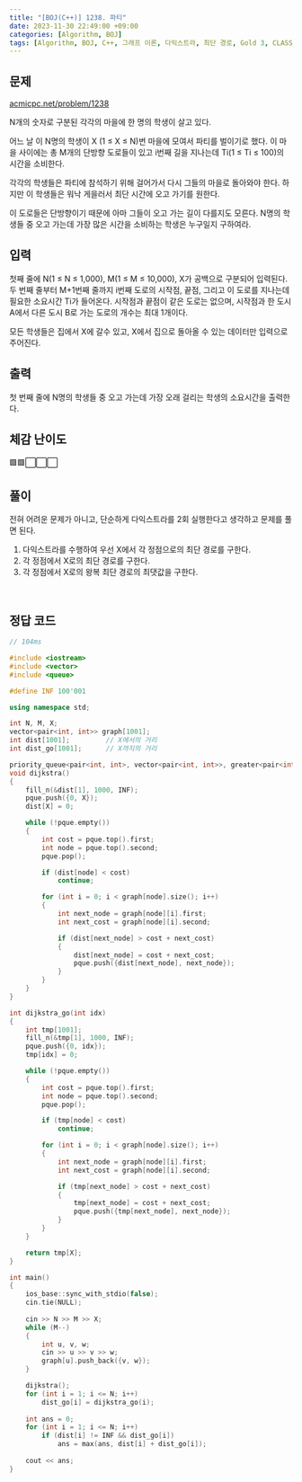 ```yaml
---
title: "[BOJ(C++)] 1238. 파티"
date: 2023-11-30 22:49:00 +09:00
categories: [Algorithm, BOJ]
tags: [Algorithm, BOJ, C++, 그래프 이론, 다익스트라, 최단 경로, Gold 3, CLASS 4]
---
```

## **문제**
[acmicpc.net/problem/1238](https://www.acmicpc.net/problem/1238)
<br>

N개의 숫자로 구분된 각각의 마을에 한 명의 학생이 살고 있다.

어느 날 이 N명의 학생이 X (1 ≤ X ≤ N)번 마을에 모여서 파티를 벌이기로 했다. 이 마을 사이에는 총 M개의 단방향 도로들이 있고 i번째 길을 지나는데 Ti(1 ≤ Ti ≤ 100)의 시간을 소비한다.

각각의 학생들은 파티에 참석하기 위해 걸어가서 다시 그들의 마을로 돌아와야 한다. 하지만 이 학생들은 워낙 게을러서 최단 시간에 오고 가기를 원한다.

이 도로들은 단방향이기 때문에 아마 그들이 오고 가는 길이 다를지도 모른다. N명의 학생들 중 오고 가는데 가장 많은 시간을 소비하는 학생은 누구일지 구하여라.
<br>

## **입력**
첫째 줄에 N(1 ≤ N ≤ 1,000), M(1 ≤ M ≤ 10,000), X가 공백으로 구분되어 입력된다. 두 번째 줄부터 M+1번째 줄까지 i번째 도로의 시작점, 끝점, 그리고 이 도로를 지나는데 필요한 소요시간 Ti가 들어온다. 시작점과 끝점이 같은 도로는 없으며, 시작점과 한 도시 A에서 다른 도시 B로 가는 도로의 개수는 최대 1개이다.

모든 학생들은 집에서 X에 갈수 있고, X에서 집으로 돌아올 수 있는 데이터만 입력으로 주어진다.
<br>

## **출력**
첫 번째 줄에 N명의 학생들 중 오고 가는데 가장 오래 걸리는 학생의 소요시간을 출력한다.
<br>

## **체감 난이도**
🟩🟩⬜⬜⬜
<br>

## **풀이**
전혀 어려운 문제가 아니고, 단순하게 다익스트라를 2회 실행한다고 생각하고 문제를 풀면 된다.

1. 다익스트라를 수행하여 우선 X에서 각 정점으로의 최단 경로를 구한다.
2. 각 정점에서 X로의 최단 경로를 구한다.
3. 각 정점에서 X로의 왕복 최단 경로의 최댓값을 구한다. 
<br>

## **정답 코드**
```c++
// 104ms

#include <iostream>
#include <vector>
#include <queue>

#define INF 100'001

using namespace std;

int N, M, X;
vector<pair<int, int>> graph[1001];
int dist[1001];         // X에서의 거리
int dist_go[1001];      // X까지의 거리

priority_queue<pair<int, int>, vector<pair<int, int>>, greater<pair<int, int>>> pque;
void dijkstra()
{
    fill_n(&dist[1], 1000, INF);
    pque.push({0, X});
    dist[X] = 0;

    while (!pque.empty())
    {
        int cost = pque.top().first;
        int node = pque.top().second;
        pque.pop();

        if (dist[node] < cost)
            continue;

        for (int i = 0; i < graph[node].size(); i++)
        {
            int next_node = graph[node][i].first;
            int next_cost = graph[node][i].second;

            if (dist[next_node] > cost + next_cost)
            {
                dist[next_node] = cost + next_cost;
                pque.push({dist[next_node], next_node});
            }
        }
    }
}

int dijkstra_go(int idx)
{
    int tmp[1001];
    fill_n(&tmp[1], 1000, INF);
    pque.push({0, idx});
    tmp[idx] = 0;

    while (!pque.empty())
    {
        int cost = pque.top().first;
        int node = pque.top().second;
        pque.pop();

        if (tmp[node] < cost)
            continue;

        for (int i = 0; i < graph[node].size(); i++)
        {
            int next_node = graph[node][i].first;
            int next_cost = graph[node][i].second;

            if (tmp[next_node] > cost + next_cost)
            {
                tmp[next_node] = cost + next_cost;
                pque.push({tmp[next_node], next_node});
            }
        }
    }

    return tmp[X];
}

int main()
{
    ios_base::sync_with_stdio(false);
    cin.tie(NULL);
    
    cin >> N >> M >> X;
    while (M--)
    {
        int u, v, w;
        cin >> u >> v >> w;
        graph[u].push_back({v, w});
    }

    dijkstra();
    for (int i = 1; i <= N; i++)
        dist_go[i] = dijkstra_go(i);
    
    int ans = 0;
    for (int i = 1; i <= N; i++)
        if (dist[i] != INF && dist_go[i])
            ans = max(ans, dist[i] + dist_go[i]);
    
    cout << ans;
}
```